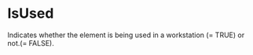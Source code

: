 IsUsed
======

Indicates whether the element is being used in a workstation (= TRUE) or not.(= FALSE).
